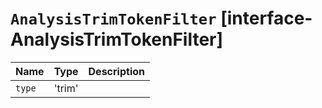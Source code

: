# `AnalysisTrimTokenFilter` [interface-AnalysisTrimTokenFilter]

| Name | Type | Description |
| - | - | - |
| `type` | 'trim' | &nbsp; |
